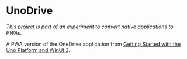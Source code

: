 # UnoDrive

_This project is part of an experiment to convert native applications to PWAs._

A PWA version of the OneDrive application
from [Getting Started with the Uno Platform and WinUI 3](https://learning.oreilly.com/library/view/getting-started-with/9781484282489/).

